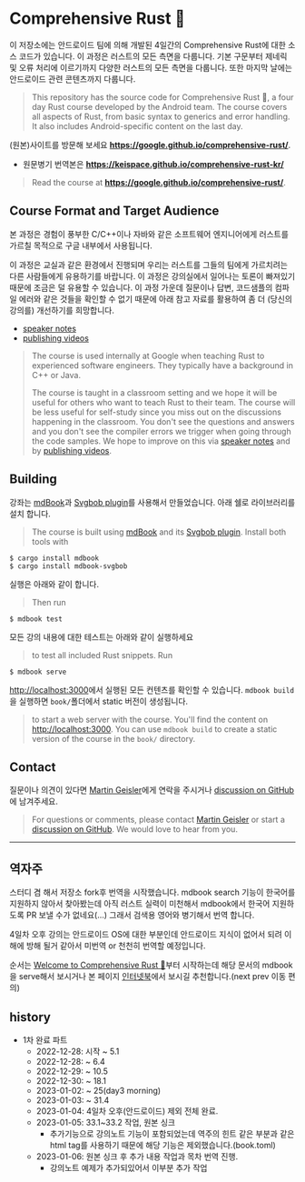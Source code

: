 # Comprehensive Rust 🦀


이 저장소에는 안드로이드 팀에 의해 개발된 4일간의 Comprehensive Rust에 대한 소스 코드가 있습니다.
이 과정은 러스트의 모든 측면을 다룹니다.
기본 구문부터 제네릭 및 오류 처리에 이르기까지 다양한 러스트의 모든 측면을 다룹니다. 
또한 마지막 날에는 안드로이드 관련 콘텐츠까지 다룹니다.
> This repository has the source code for Comprehensive Rust 🦀, a four day Rust
course developed by the Android team. The course covers all aspects of Rust,
from basic syntax to generics and error handling. It also includes
Android-specific content on the last day.

(원본)사이트를 방문해 보세요 **https://google.github.io/comprehensive-rust/**.  
* 원문병기 번역본은 **https://keispace.github.io/comprehensive-rust-kr/**
> Read the course at **https://google.github.io/comprehensive-rust/**.

## Course Format and Target Audience

본 과정은 경험이 풍부한 C/C++이나 자바와 같은 소프트웨어 엔지니어에게 러스트를 가르칠 목적으로 구글 내부에서 사용됩니다.  

이 과정은 교실과 같은 환경에서 진행되며 우리는 러스트를 그들의 팀에게 가르치려는 다른 사람들에게 유용하기를 바랍니다. 
이 과정은 강의실에서 일어나는 토론이 빠져있기 때문에 조금은 덜 유용할 수 있습니다. 
이 과정 가운데 질문이나 답변, 코드샘플의 컴파일 에러와 같은 것들을 확인할 수 없기 때문에 아래 참고 자료를 활용하여 좀 더 (당신의 강의를) 개선하기를 희망합니다.
* [speaker notes](https://github.com/google/comprehensive-rust/issues/53) 
* [publishing videos](https://github.com/google/comprehensive-rust/issues/52)
> The course is used internally at Google when teaching Rust to experienced
> software engineers. They typically have a background in C++ or Java.
> 
> The course is taught in a classroom setting and we hope it will be useful for
> others who want to teach Rust to their team. The course will be less useful for
> self-study since you miss out on the discussions happening in the classroom. You
> don't see the questions and answers and you don't see the compiler errors we
> trigger when going through the code samples. We hope to improve on this via
> [speaker notes](https://github.com/google/comprehensive-rust/issues/53) and by
> [publishing videos](https://github.com/google/comprehensive-rust/issues/52).
> 
## Building


강좌는 [mdBook](https://github.com/rust-lang/mdBook)과 [Svgbob plugin](https://github.com/boozook/mdbook-svgbob)를 사용해서 만들었습니다. 
아래 쉘로 라이브러리를 설치 합니다.
> The course is built using [mdBook](https://github.com/rust-lang/mdBook) and its [Svgbob plugin](https://github.com/boozook/mdbook-svgbob). Install both tools with

```shell
$ cargo install mdbook
$ cargo install mdbook-svgbob
```

실행은 아래와 같이 합니다.
> Then run

```shell
$ mdbook test
```

모든 강의 내용에 대한 테스트는 아래와 같이 실행하세요
> to test all included Rust snippets. Run

```shell
$ mdbook serve
```

<http://localhost:3000>에서 실행된 모든 컨텐츠를 확인할 수 있습니다. 
`mdbook build`을 실행하면 `book/`폴더에서 static 버전이 생성됩니다. 

> to start a web server with the course. You'll find the content on
> <http://localhost:3000>. You can use `mdbook build` to create a static version
> of the course in the `book/` directory.


## Contact

질문이나 의견이 있다면 [Martin Geisler](mailto:mgeisler@google.com)에게 연락을 주시거나 
[discussion on GitHub](https://github.com/google/comprehensive-rust/discussions)에 남겨주세요.

> For questions or comments, please contact [Martin Geisler](mailto:mgeisler@google.com) or start a [discussion on GitHub](https://github.com/google/comprehensive-rust/discussions). We would love to hear from you.

---
## 역자주
스터디 겸 해서 저장소 fork후 번역을 시작했습니다.
mdbook search 기능이 한국어를 지원하지 않아서 찾아봤는데 아직 러스트 실력이 미천해서 mdbook에서 한국어 지원하도록 PR 보낼 수가 없네요(...) 그래서 검색용 영어와 병기해서 번역 합니다.

4일차 오후 강의는 안드로이드 OS에 대한 부분인데 안드로이드 지식이 없어서 되려 이해에 방해 될거 같아서 미번역 or 천천히 번역할 예정입니다.

순서는 [Welcome to Comprehensive Rust 🦀](src/welcome.md)부터 시작하는데 해당 문서의 mdbook을 serve해서 보시거나 본 페이지 [인터넷북](https://keispace.github.io/comprehensive-rust-kr)에서 보시길 추천합니다.(next prev 이동 편의)

## history
- 1차 완료 파트
    - 2022-12-28: 시작 ~ 5.1
    - 2022-12-28: ~ 6.4
    - 2022-12-29: ~ 10.5
    - 2022-12-30: ~ 18.1
    - 2023-01-02: ~ 25(day3 morning)
    - 2023-01-03: ~ 31.4
    - 2023-01-04: 4일차 오후(안드로이드) 제외 전체 완료. 
    - 2023-01-05: 33.1~33.2 작업, 원본 싱크
        - 추가기능으로 강의노트 기능이 포함되었는데 역주의 힌트 같은 부분과 같은 html tag를 사용하기 때문에 해당 기능은 제외했습니다.(book.toml)
    - 2023-01-06: 원본 싱크 후 추가 내용 작업과 목차 번역 진행.
        - 강의노트 예제가 추가되있어서 이부분 추가 작업